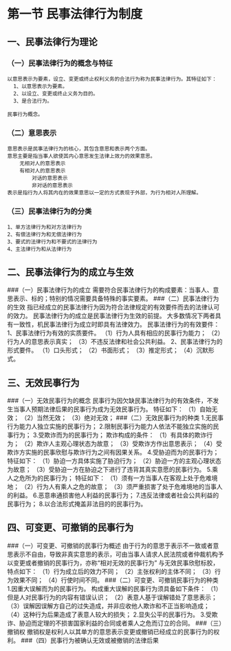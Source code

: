 # 第一节 民事法律行为制度
## 一、民事法律行为理论
### （一）民事法律行为的概念与特征
    以意思表示为要素，设立、变更或终止权利义务的合法行为称为民事法律行为。其特征如下：
      1、以意思表示为要素。
      2、以设立、变更或终止义务为目的。
      3、是合法行为。

    民事行为概念。

### （二）意思表示
    意思表示是民事法律行为的核心，其包含意思和表示两个方面。
    意思主要是指当事人欲使其内心意思发生法律上效力的效果意思。
        无相对人的意思表示
        有相对人的意思表示
            对话的意思表示
            非对话的意思表示
    表示是指行为人将其内在的效果意思以一定的方式表现于外部，为行为相对人所理解。

### （三）民事法律行为的分类
    1、单方法律行为和对方法律行为
    2、有偿法律行为和无偿法律行为
    3、要式的法律行为和不要式的法律行为
    4、主法律行为和从法律行为

## 二、民事法律行为的成立与生效
###（一）民事法律行为的成立
    需要符合民事法律行为的构成要素：当事人、意思表示、标的；特别的情况需要具备特殊的事实要素。
###（二）民事法律行为的生效
    指已经成立的民事法律行为因为符合法律规定的有效要件而去的法律认可的效力。
    民事法律行为的成立是民事法律行为生效的前提。
    大多数情况下两者具有一致性，机民事法律行为成立时即具有法律效力。
    民事法律行为的有效要件：
        1、民事法律行为有效的实质要件。
          （1）行为人具有相应的民事行为能力；
          （2）行为人的意思表示真实；
          （3）不违反法律和社会公共利益。
        2、民事法律行为的形式要件。
          （1）口头形式；
          （2）书面形式；
          （3）推定形式；
          （4）沉默形式。

## 三、无效民事行为
###（一）无效民事行为的概念
    民事行为因欠缺民事法律行为的有效条件，不发生当事人预期法律后果的民事行为成为无效民事行为。
        特征如下：
          （1）自始无效；
          （2）当然无效；
          （3）绝对无效；
###（二）无效民事行为的种类
    1.无民事行为能力人独立实施的民事行为；
    2.限制民事行为能力人依法不能独立实施的民事行为；
    3.受欺诈而为的民事行为；
        欺诈构成的条件：
            （1）有具体的欺诈行为；
            （2）欺诈人主观心理状态为故意；
            （3）受欺诈方作出意思表示；
            （4）受欺诈方实施的民事欣慰与欺诈行为之间有因果关系。
    4.受胁迫而为的民事行为；
        特征如下：
            （1）胁迫一方具体实施了胁迫行为；
            （2）胁迫一方的主观心理状态为故意；
            （3）受胁迫一方在胁迫之下进行了违背其真实意愿的民事行为。
    5.乘人之危所为的民事行为；
        特征如下：
            （1）须有一方当事人在客观上处于危难境地；
            （2）行为人有乘人之危的故意；
            （3）须严重损害了处于危难境地的当事人的利益。
    6.恶意串通损害他人利益的民事行为；
    7.违反法律或者社会公共利益的民事行为；
    8.以合法形式掩盖非法目的的民事行为。
## 四、可变更、可撤销的民事行为
###（一）可变更、可撤销的民事行为概述
    由于行为的意思于表示不一致或者意思表示不自由，导致非真实意思的表示，可由当事人请求人民法院或者仲裁机构予以变更或者撤销的民事行为，亦称“相对无效的民事行为”
      与无效民事欣慰标胶，特点如下：
      （1）行为成立后的效力不同；
      （2）主张权利的主体不同；
      （3）行为效果不同；
      （4）行使时间不同。
###（二）可变更、可撤销民事行为的种类
    1.因重大误解而为的民事行为。
        构成重大误解的民事行为须具备如下条件：
        （1）但是人对民事行为的内容有错误认识；
        （2）表意人基于误解错处了意思表示；
        （3）误解因误解方自己的过失造成，并非应收他人欺诈和不正当影响造成；
        （4）这种行为后果造成了表意人较大的损失；
    2.显失公平的民事行为。
    3.受欺诈、胁迫而定理的不损害国家利益的合同或者乘人之危而订立的合同。
###（三）撤销权
    撤销权是权利人以其单方的意思表示变更或撤销已经成立的民事行为的权利。
###（四）民事行为被确认无效或被撤销的法律后果
  
